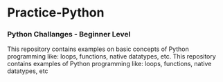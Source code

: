 # Practice-Python
### Python Challanges - Beginner Level

This repository contains examples on basic concepts of Python programming like: loops, functions, native datatypes, etc.
 This repository contains examples of Python programming like: loops, functions, native datatypes, etc
